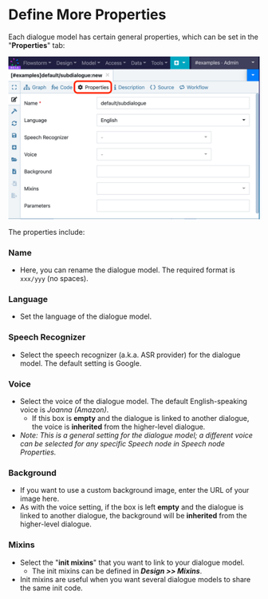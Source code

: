 # Define More Properties

Each dialogue model has certain general properties, which can be set in the "**Properties**" tab:

![](<../../.gitbook/assets/image (82).png>)

The properties include:

### **Name**

* Here, you can rename the dialogue model. The required format is `xxx/yyy` (no spaces).

### **Language**

* Set the language of the dialogue model.

### **Speech Recognizer**

* Select the speech recognizer (a.k.a. ASR provider) for the dialogue model. The default setting is Google.

### **Voice**

* Select the voice of the dialogue model. The default English-speaking voice is _Joanna (Amazon)_.
  * If this box is **empty** and the dialogue is linked to another dialogue, the voice is **inherited** from the higher-level dialogue.
* _Note: This is a general setting for the dialogue model; a different voice can be selected for any specific Speech node in Speech node Properties._

### **Background**

* If you want to use a custom background image, enter the URL of your image here.
* As with the voice setting, if the box is left **empty** and the dialogue is linked to another dialogue, the background will be **inherited** from the higher-level dialogue.

### **Mixins**

* Select the "**init mixins**" that you want to link to your dialogue model.
  * The init mixins can be defined in _**Design >> Mixins**_.
* Init mixins are useful when you want several dialogue models to share the same init code.
